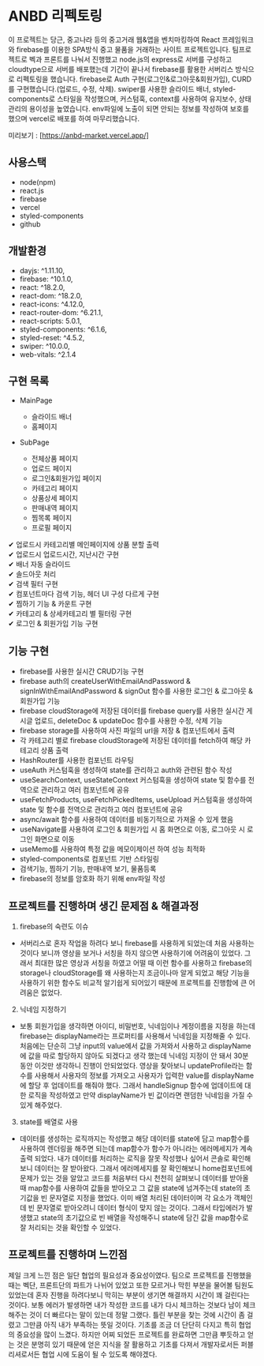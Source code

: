 # ANBD 리펙토링

이 프로젝트는 당근, 중고나라 등의 중고거래 웹&앱을 벤치마킹하여 React 프레임워크와 firebase를 이용한 SPA방식 중고 물품을 거래하는 사이트 프로젝트입니다.
팀프로젝트로 벡과 프론트를 나눠서 진행했고 node.js의 express로 서버를 구성하고 cloudtype으로 서버를 배포했는데 기간이 끝나서 firebase를 활용한 서버리스 방식으로 리펙토링을 했습니다.
firebase로 Auth 구현(로그인&로그아웃&회원가입), CURD를 구현했습니다.(업로드, 수정, 삭제).
swiper를 사용한 슬라이드 배너, styled-components로 스타일을 작성했으며, 커스텀훅, context를 사용하여 유지보수, 상태관리의 용이성을 높였습니다.
env파일에 노출이 되면 안되는 정보를 작성하여 보호를 했으며 vercel로 배포를 하여 마무리했습니다.

미리보기 : [https://anbd-market.vercel.app/]

## 사용스택

-   node(npm)
-   react.js
-   firebase
-   vercel
-   styled-components
-   github

## 개발환경

-   dayjs: ^1.11.10,
-   firebase: ^10.1.0,
-   react: ^18.2.0,
-   react-dom: ^18.2.0,
-   react-icons: ^4.12.0,
-   react-router-dom: ^6.21.1,
-   react-scripts: 5.0.1,
-   styled-components: ^6.1.6,
-   styled-reset: ^4.5.2,
-   swiper: ^10.0.0,
-   web-vitals: ^2.1.4

## 구현 목록

-   MainPage

    -   슬라이드 배너
    -   홈페이지

-   SubPage

    -   전체상품 페이지
    -   업로드 페이지
    -   로그인&회원가입 페이지
    -   카테고리 페이지
    -   상품상세 페이지
    -   판매내역 페이지
    -   찜목록 페이지
    -   프로필 페이지

✔ 업로드시 카테고리별 메인페이지에 상품 분할 출력 <br>
✔ 업로드시 업로드시간, 지난시간 구현 <br>
✔ 배너 자동 슬라이드<br>
✔ 솔드아웃 처리<br>
✔ 검색 필터 구현<br>
✔ 컴포넌트마다 검색 기능, 헤더 UI 구성 다르게 구현<br>
✔ 찜하기 기능 & 카운트 구현<br>
✔ 카테고리 & 상세카테고리 별 필터링 구현<br>
✔ 로그인 & 회원가입 기능 구현<br>

## 기능 구현

-   firebase를 사용한 실시간 CRUD기능 구현
-   firebase auth의 createUserWithEmailAndPassword & signInWithEmailAndPassword & signOut 함수를 사용한 로그인 & 로그아웃 & 회원가입 기능
-   firebase cloudStorage에 저장된 데이터를 firebase query를 사용한 실시간 게시글 업로드, deleteDoc & updateDoc 함수를 사용한 수정, 삭제 기능
-   firebase storage를 사용하여 사진 파일의 url을 저장 & 컴포넌트에서 출력
-   각 카테고리 별로 firebase cloudStorage에 저장된 데이터를 fetch하여 해당 카테고리 상품 출력
-   HashRouter를 사용한 컴포넌트 라우팅
-   useAuth 커스텀훅을 생성하여 state를 관리하고 auth와 관련된 함수 작성
-   useSearchContext, useStateContext 커스텀훅을 생성하여 state 및 함수를 전역으로 관리하고 여러 컴포넌트에 공유
-   useFetchProducts, useFetchPickedItems, useUpload 커스텀훅을 생성하여 state 및 함수를 전역으로 관리하고 여러 컴포넌트에 공유
-   async/await 함수를 사용하여 데이터를 비동기적으로 가져올 수 있게 했음
-   useNavigate를 사용하여 로그인 & 회원가입 시 홈 화면으로 이동, 로그아웃 시 로그인 화면으로 이동
-   useMemo를 사용하여 특정 값을 메모이제이션 하여 성능 최적화
-   styled-components로 컴포넌트 기반 스타일링
-   검색기능, 찜하기 기능, 판매내역 보기, 물품등록
-   firebase의 정보를 암호화 하기 위해 env파일 작성

## 프로젝트를 진행하며 생긴 문제점 & 해결과정

1. firebase의 숙련도 이슈

-   서버리스로 혼자 작업을 하려다 보니 firebase를 사용하게 되었는데 처음 사용하는 것이다 보니까 영상을 보거나 서칭을 하지 않으면 사용하기에 어려움이 있었다.
    그래서 최대한 많은 영상과 서칭을 하였고 어떨 때 이런 함수를 사용하고 firebase의 storage나 cloudStorage를 왜 사용하는지 조금이나마 알게 되었고 해당 기능을 사용하기 위한 함수도 비교적 알기쉽게 되어있기 때문에 프로젝트를 진행함에 큰 어려움은 없었다.

2. 닉네임 지정하기

-   보통 회원가입을 생각하면 아이디, 비밀번호, 닉네임이나 계정이름을 지정을 하는데 firebase는 displayName라는 프로퍼티를 사용해서 닉네임을 지정해줄 수 있다. 처음에는 단순히 그냥 input의 value에서 값을 가져와서 사용하고 displayName에 값을 따로 할당하지 않아도 되겠다고 생각 했는데 닉네임 지정이 안 돼서 30분 동안 이것만 생각하니 진행이 안되었었다. 영상을 찾아보니 updateProfile라는 함수를 사용해서 사용자의 정보를 가져오고 사용자가 입력한 value를 displayName에 할당 후 업데이트를 해줘야 했다. 그래서 handleSignup 함수에 업데이트에 대한 로직을 작성하였고 만약 displayName가 빈 값이라면 랜덤한 닉네임을 가질 수 있게 해주었다.

3. state를 배열로 사용

-   데이터를 생성하는 로직까지는 작성했고 해당 데이터를 state에 담고 map함수를 사용하여 렌더링을 해주면 되는데 map함수가 함수가 아니라는 에러메세지가 계속 출력 되었다. 내가 데이터를 처리하는 로직을 잘못 작성했나 싶어서 콘솔로 확인해보니 데이터는 잘 받아왔다. 그래서 에러메세지를 잘 확인해보니 home컴포넌트에 문제가 있는 것을 알았고 코드를 처음부터 다시 천천히 살펴보니 데이터를 받아올 때 map함수를 사용하여 값들을 받아오고 그 값을 state에 넘겨주는데 state의 초기값을 빈 문자열로 지정을 했었다. 이미 배열 처리된 데이터이며 각 요소가 객체인데 빈 문자열로 받아오려니 데이터 형식이 맞지 않는 것이다. 그래서 타입에러가 발생했고 state의 초기값으로 빈 배열을 작성해주니 state에 담긴 값을 map함수로 잘 처리되는 것을 확인할 수 있었다.

## 프로젝트를 진행하며 느낀점

제일 크게 느낀 점은 일단 협업의 필요성과 중요성이였다. 팀으로 프로젝트를 진행했을 때는 벡단, 프론트단의 파트가 나뉘어 있었고 또한 모르거나 막힌 부분을 물어볼 팀원도 있었는데 혼자 진행을 하려다보니 막히는 부분이 생기면 해결까지 시간이 꽤 걸린다는 것이다. 보통 에러가 발생하면 내가 작성한 코드를 내가 다시 체크하는 것보다 남이 체크해주는 것이 더 빠르다는 말이 있는데 정말 그랬다. 틀린 부분을 찾는 것에 시간이 좀 걸렸고 그만큼 아직 내가 부족하는 뜻일 것이다. 기초를 조금 더 단단히 다지고 특히 협업의 중요성을 많이 느겼다. 하지만 어찌 되었든 프로젝트를 완료하면 그만큼 뿌듯하고 얻는 것은 분명히 있기 때문에 얻은 지식을 잘 활용하고 기초를 다져서 개발자로서든 퍼블리셔로서든 협업 시에 도움이 될 수 있도록 해야겠다.
